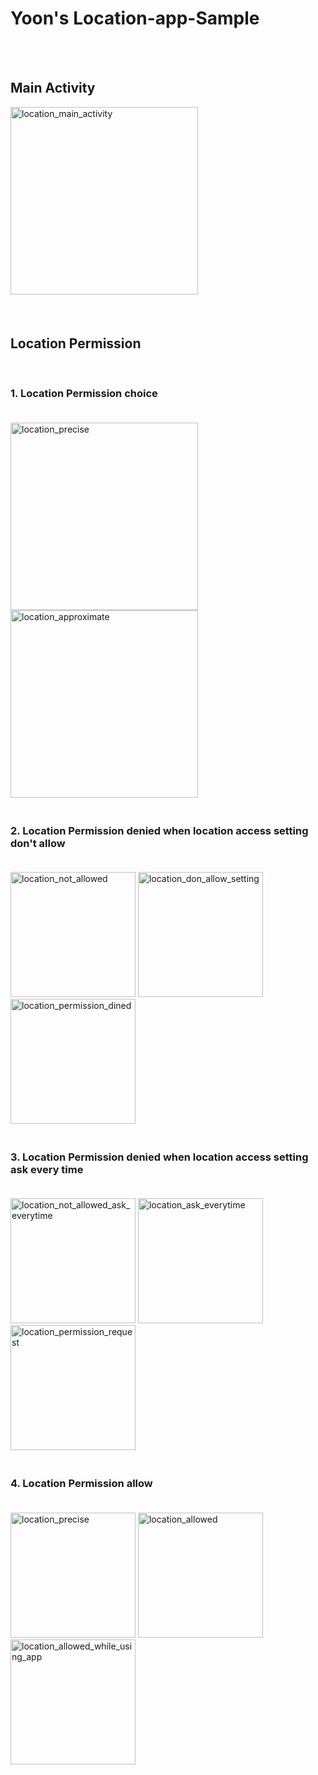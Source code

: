 # Yoon's Location-app-Sample

<br>
<br>

## Main Activity
<div style="display: inline-block; margin-bottom: 20px;">
    <img src="app/src/main/res/drawable/location_main_activity.png" alt="location_main_activity" width="300"/>
</div>

<br>
<br>

## Location Permission

<br>

### 1. Location Permission choice
<div style="display: inline-block; margin: 20px 0;">
    <img src="app/src/main/res/drawable/location_precise.png" alt="location_precise" width="300"/>
    <img src="app/src/main/res/drawable/location_approximate.png" alt="location_approximate" width="300"/>
</div>

<br>

### 2. Location Permission denied when location access setting don't allow
<div style="display: inline-block; margin: 20px 0;">
    <img src="app/src/main/res/drawable/location_not_allowed.png" alt="location_not_allowed" width="200"/>
    <img src="app/src/main/res/drawable/location_don_allow_setting.png" alt="location_don_allow_setting" width="200"/>
    <img src="app/src/main/res/drawable/location_permission_dined.png" alt="location_permission_dined" width="200"/>
</div>

<br>

### 3. Location Permission denied when location access setting ask every time
<div style="display: inline-block; margin: 20px 0;">
    <img src="app/src/main/res/drawable/location_not_allowed_ask_everytime.png" alt="location_not_allowed_ask_everytime" width="200"/>
    <img src="app/src/main/res/drawable/location_ask_everytime.png" alt="location_ask_everytime" width="200"/>
    <img src="app/src/main/res/drawable/location_permission_request.png" alt="location_permission_request" width="200"/>
</div>


<br>

### 4. Location Permission allow
<div style="display: inline-block; margin: 20px 0 40px 0;">
    <img src="app/src/main/res/drawable/location_precise.png" alt="location_precise" width="200"/>
    <img src="app/src/main/res/drawable/location_allowed.png" alt="location_allowed" width="200"/>
    <img src="app/src/main/res/drawable/location_allowed_while_using_app.png" alt="location_allowed_while_using_app" width="200"/>
</div>